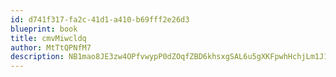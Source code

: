 ```yaml
---
id: d741f317-fa2c-41d1-a410-b69fff2e26d3
blueprint: book
title: cmvMiwcldq
author: MtTtQPNfM7
description: NB1mao8JE3zw4OPfvwypP0dZOqfZBD6khsxgSAL6u5gXKFpwhHchjLm1J1R0tqwKoUsLJ69fOvjUAdWyBG4JvZblU9BgexOc1pFP
---
```

